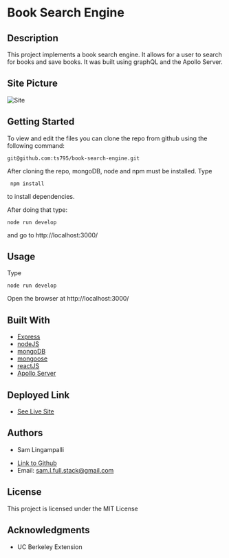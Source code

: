 # Book Search Engine
## Description

This project implements a book search engine. It allows for a user to search for books and save books. It was built using graphQL and the Apollo Server.

## Site Picture
![Site](./book-search-engine.gif)

## Getting Started

To view and edit the files you can clone the repo from github using the following command:

```
git@github.com:ts795/book-search-engine.git
```

After cloning the repo, mongoDB, node and npm must be installed. Type
```
 npm install
```
to install dependencies.

After doing that type:

```
node run develop
```

and go to http://localhost:3000/


## Usage

Type 
```
node run develop 
```
Open the browser at http://localhost:3000/

## Built With

* [Express](https://expressjs.com/)
* [nodeJS](https://nodejs.org/en/)
* [mongoDB](https://www.mongodb.com/)
* [mongoose](https://mongoosejs.com/)
* [reactJS](https://reactjs.org/)
* [Apollo Server](https://www.apollographql.com/docs/apollo-server/)

## Deployed Link

* [See Live Site](https://fast-sands-68143.herokuapp.com/)

## Authors

* Sam Lingampalli 

- [Link to Github](https://github.com/ts795)
- Email: sam.l.full.stack@gmail.com


## License

This project is licensed under the MIT License 

## Acknowledgments

* UC Berkeley Extension